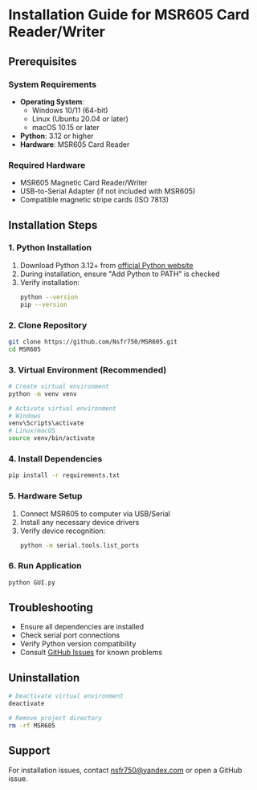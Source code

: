 # Installation Guide for MSR605 Card Reader/Writer

## Prerequisites

### System Requirements
- **Operating System**: 
  - Windows 10/11 (64-bit)
  - Linux (Ubuntu 20.04 or later)
  - macOS 10.15 or later
- **Python**: 3.12 or higher
- **Hardware**: MSR605 Card Reader

### Required Hardware
- MSR605 Magnetic Card Reader/Writer
- USB-to-Serial Adapter (if not included with MSR605)
- Compatible magnetic stripe cards (ISO 7813)

## Installation Steps

### 1. Python Installation
1. Download Python 3.12+ from [official Python website](https://www.python.org/downloads/)
2. During installation, ensure "Add Python to PATH" is checked
3. Verify installation:
   ```bash
   python --version
   pip --version
   ```

### 2. Clone Repository
```bash
git clone https://github.com/Nsfr750/MSR605.git
cd MSR605
```

### 3. Virtual Environment (Recommended)
```bash
# Create virtual environment
python -m venv venv

# Activate virtual environment
# Windows
venv\Scripts\activate
# Linux/macOS
source venv/bin/activate
```

### 4. Install Dependencies
```bash
pip install -r requirements.txt
```

### 5. Hardware Setup
1. Connect MSR605 to computer via USB/Serial
2. Install any necessary device drivers
3. Verify device recognition:
   ```bash
   python -m serial.tools.list_ports
   ```

### 6. Run Application
```bash
python GUI.py
```

## Troubleshooting
- Ensure all dependencies are installed
- Check serial port connections
- Verify Python version compatibility
- Consult [GitHub Issues](https://github.com/Nsfr750/MSR605/issues) for known problems

## Uninstallation
```bash
# Deactivate virtual environment
deactivate

# Remove project directory
rm -rf MSR605
```

## Support
For installation issues, contact nsfr750@yandex.com or open a GitHub issue.
